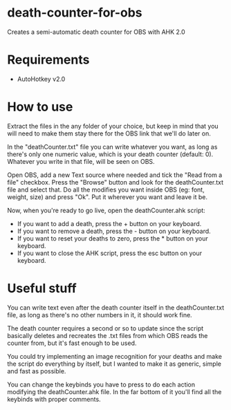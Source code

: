 # death-counter-for-obs
Creates a semi-automatic death counter for OBS with AHK 2.0

# Requirements
- AutoHotkey v2.0

# How to use
Extract the files in the any folder of your choice, but keep in mind that you will need to make them stay there for the OBS link that we'll do later on. 

In the "deathCounter.txt" file you can write whatever you want, as long as there's only one numeric value, which is your death counter (default: 0). Whatever you write in that file, will be seen on OBS. 

Open OBS, add a new Text source where needed and tick the "Read from a file" checkbox. Press the "Browse" button and look for the deathCounter.txt file and select that. Do all the modifies you want inside OBS (eg: font, weight, size) and press "Ok". Put it wherever you want and leave it be.

Now, when you're ready to go live, open the deathCounter.ahk script:
- If you want to add a death, press the + button on your keyboard.
- If you want to remove a death, press the - button on your keyboard.
- If you want to reset your deaths to zero, press the * button on your keyboard.
- If you want to close the AHK script, press the esc button on your keyboard.

# Useful stuff
You can write text even after the death counter itself in the deathCounter.txt file, as long as there's no other numbers in it, it should work fine.

The death counter requires a second or so to update since the script basically deletes and recreates the .txt files from which OBS reads the counter from, but it's fast enough to be used. 

You could try implementing an image recognition for your deaths and make the script do everything by itself, but I wanted to make it as generic, simple and fast as possible.

You can change the keybinds you have to press to do each action modifying the deathCounter.ahk file. In the far bottom of it you'll find all the keybinds with proper comments.
